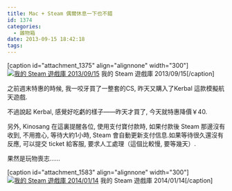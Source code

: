 ```yaml
---
title: Mac + Steam 偶爾休息一下也不錯
id: 1374
categories:
  - 雜物箱
date: 2013-09-15 18:42:18
tags:
---
```


[caption id="attachment_1375" align="alignnone" width="300"][![我的 Steam 遊戲庫 2013/09/15](/wp-content/uploads/2013/09/QQ20130915-1@2x-300x206.png)](/wp-content/uploads/2013/09/QQ20130915-1@2x-e1389272517111.png) 我的 Steam 遊戲庫 2013/09/15[/caption]

<!--more-->

之前週末特惠的時候, 我一咬牙買了一整套的CS, 昨天又購入了Kerbal 這款模擬航天遊戲.

不過說起 Kerbal, 感覺好吃虧的樣子——昨天才買了, 今天就特惠降價￥40.

另外, Kinosang 在這裏提醒各位, 使用支付寶付款時, 如果付款後 Steam 那邊沒有收到, 不用擔心, 等待大約1小時, Steam 會自動更新支付信息.如果等待很久還沒有反應, 可以提交 ticket 給客服, 要求人工處理（這個比較慢, 要等幾天）.

果然是玩物喪志……

[caption id="attachment_1583" align="alignnone" width="300"][![我的 Steam 遊戲庫 2014/01/14](/wp-content/uploads/2013/09/螢幕快照-2014-01-09-21.51.58-300x216.png)](/wp-content/uploads/2013/09/螢幕快照-2014-01-09-21.51.58-e1389275621125.png) 我的 Steam 遊戲庫 2014/01/14[/caption]
